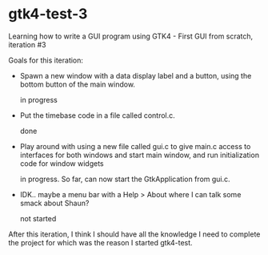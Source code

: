 # gtk4-test-3
Learning how to write a GUI program using GTK4 - First GUI from scratch,
iteration #3

Goals for this iteration:

- Spawn a new window with a data display label and a button, using the bottom
button of the main window.

  in progress

- Put the timebase code in a file called control.c.

  done

- Play around with using a new file called gui.c to give main.c access to
interfaces for both windows and start main window, and run initialization
code for window widgets

  in progress. So far, can now start the GtkApplication from gui.c.

- IDK.. maybe a menu bar with a Help > About where I can talk some smack about
Shaun?

  not started

After this iteration, I think I should have all the knowledge I need to
complete the project for which was the reason I started gtk4-test.

